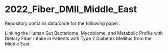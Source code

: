 # 2022_Fiber_DMII_Middle_East

Repository contains data/code for the following paper:

Linking the Human Gut Bacteriome, Mycobiome, and Metabolic Profile with Dietary Fiber Intake in Patients with Type 2 Diabetes Mellitus from the Middle East.
